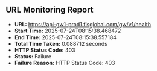 ## URL Monitoring Report

- **URL:** https://api-gw1-prod1.fisglobal.com/gw/v1/health
- **Start Time:** 2025-07-24T08:15:38.468472
- **End Time:** 2025-07-24T08:15:38.557184
- **Total Time Taken:** 0.088712 seconds
- **HTTP Status Code:** 403
- **Status:** Failure
- **Failure Reason:** HTTP Status Code: 403
